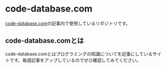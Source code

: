 # code-database.com
[code-database.com](https://code-database.com/knowledges)の記事内で使用しているリポジトリです。
## code-database.comとは
code-database.comとはプログラミングの知識についてを記事にしているサイトです。毎週記事をアップしているのでぜひ確認してみてください。
